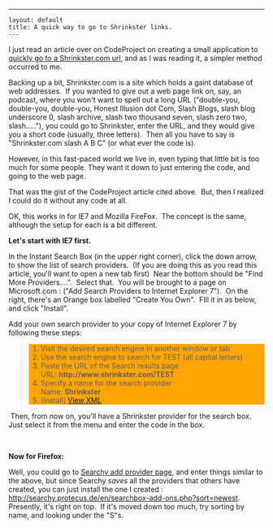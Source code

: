  ---
    layout: default
    title: A quick way to go to Shrinkster links.
    ---

  <P>I just read an article over on CodeProject on creating a small application to <A href="http://www.codeproject.com/csharp/GotoShrinkster.asp">quickly go to a Shrinkster.com url</A>, and as I was reading it, a simpler method occurred to me.</P>
<P>Backing up a bit, Shrinkster.com is a site which holds a gaint database of web addresses.  If you wanted to give out a web page link on, say, an podcast, where you won't want to spell out a long URL ("double-you, double-you, double-you, Honest Illusion dot Com, Slash Blogs, slash blog underscore 0, slash archive, slash two thousand seven, slash zero two, slash....."), you could go to Shrinkster, enter the URL, and they would give you a short code (usually, three letters).  Then all you have to say is "Shrinkster.com slash A B C" (or what ever the code is).</P>
<P>However, in this fast-paced world we live in, even typing that little bit is too much for some people. They want it down to just entering the code, and going to the web page.</P>
<P>That was the gist of the CodeProject article cited above.  But, then I realized I could do it without any code at all.</P>
<P>OK, this works in for IE7 and Mozilla FireFox.  The concept is the same, although the setup for each is a bit different.</P>
<P><STRONG>Let's start with IE7 first.</STRONG></P>
<P>In the Instant Search Box (in the upper right corner), click the down arrow, to show the list of search providers.  (If you are doing this as you read this article, you'll want to open a new tab first)  Near the bottom should be "Find More Providers....".  Select that.  You will be brought to a page on Microsoft.com : ("Add Search Providers to Internet Explorer 7").  On the right, there's an Orange box labelled "Create You Own".  FIll it in as below, and click "Install".</P>
<P>Add your own search provider to your copy of Internet Explorer 7 by following these steps: </P>
<BLOCKQUOTE>
<DIV style="BACKGROUND-COLOR:orange;">
<OL>
<LI>Visit the desired search engine in another window or tab 
</LI><LI>Use the search engine to search for TEST (all capital letters) 
</LI><LI>Paste the URL of the Search results page<BR />URL: <STRONG>http://www.shrinkster.com/TEST</STRONG> 
</LI><LI>Specify a name for the search provider<BR />Name: <STRONG>Shrinkster</STRONG> 
</LI><LI>[Install] <A href="http://www.microsoft.com/#">View XML</A></LI></OL></DIV></BLOCKQUOTE>
<P> Then, from now on, you'll have a Shrinkster provider for the search box.  Just select it from the menu and enter the code in the box.</P>
<P> </P>
<P><STRONG>Now for Firefox:</STRONG></P>
<P>Well, you could go to <A href="http://searchy.protecus.de/en/add2.php">Searchy add provider page</A>, and enter things similar to the above, but since Searchy <EM>saves</EM> all the providers that others have created, you can just install the one I created : <A title="http://searchy.protecus.de/en/searchbox-add-ons.php?sort=newest" href="http://searchy.protecus.de/en/searchbox-add-ons.php?sort=newest">http://searchy.protecus.de/en/searchbox-add-ons.php?sort=newest</A>.  Presently, it's right on top.  If it's moved down too much, try sorting by name, and looking under the "S"s.</P>